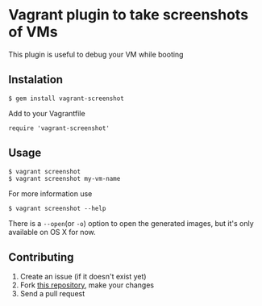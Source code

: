 Vagrant plugin to take screenshots of VMs
=========================================

This plugin is useful to debug your VM while booting

Instalation
-----------

    $ gem install vagrant-screenshot
  
Add to your Vagrantfile

    require 'vagrant-screenshot'

Usage
-----

    $ vagrant screenshot
    $ vagrant screenshot my-vm-name

For more information use

    $ vagrant screenshot --help

There is a ``--open``(or ``-o``) option to open the generated images, but
it's only available on OS X for now.

Contributing
------------

1. Create an issue (if it doesn't exist yet)
2. Fork [this repository](https://github.com/igorsobreira/vagrant-screenshot), make your changes
3. Send a pull request